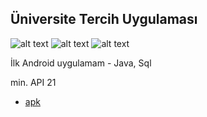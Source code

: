 ## Üniversite Tercih Uygulaması

![alt text](https://3.bp.blogspot.com/-8i-OW1yL9G4/WpqoEfPm5KI/AAAAAAAAABk/AD3phrX9RQ4XQ0y-8bn0DLX2TEQjiC7oACLcBGAs/s320/Screenshot_2018-03-03-16-30-51.png)
![alt text](https://1.bp.blogspot.com/-dW5q2PIhtoA/WpqoEQ1VMcI/AAAAAAAAABg/hacoiVzX1Voz2BY163pr87KuH5SRVO-pACLcBGAs/s320/Screenshot_2018-03-03-16-31-07.png)
![alt text](https://1.bp.blogspot.com/-RIsoxw_lmeI/WpqoDhi7ejI/AAAAAAAAABc/3OH_HE1aqTMWefgW56yJu81g7_I_CTilgCLcBGAs/s320/Screenshot_2018-03-03-16-48-39.png)

İlk Android uygulamam - Java, Sql

min. API 21 
* [apk](http://bit.ly/2F9SAaV)
